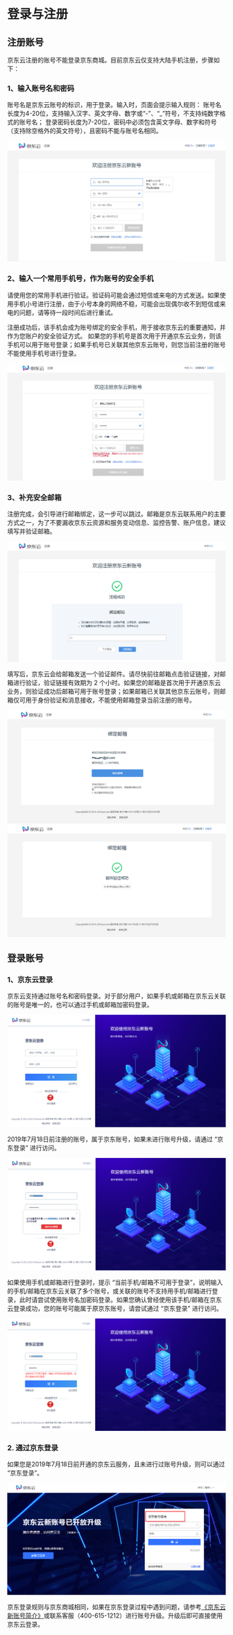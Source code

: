 # 登录与注册
## 注册账号
京东云注册的账号不能登录京东商城。目前京东云仅支持大陆手机注册，步骤如下：

### 1、输入账号名和密码
账号名是京东云账号的标识，用于登录。输入时，页面会提示输入规则：
账号名长度为4-20位，支持输入汉字、英文字母、数字或“-”、“_”符号，不支持纯数字格式的账号名；
登录密码长度为7-20位，密码中必须包含英文字母、数字和符号（支持除空格外的英文符号），且密码不能与账号名相同。

![](../../../image/User/Account-Mgmt/reg2.png)

### 2、输入一个常用手机号，作为账号的安全手机
请使用您的常用手机进行验证。验证码可能会通过短信或来电的方式发送。如果使用手机小号进行注册，由于小号本身的网络不稳，可能会出现偶尔收不到短信或来电的问题，请等待一段时间后进行重试。

注册成功后，该手机会成为账号绑定的安全手机，用于接收京东云的重要通知，并作为您账户的安全验证方式。
如果您的手机号是首次用于开通京东云业务，则该手机可以用于账号登录；如果手机号已关联其他京东云账号，则您当前注册的账号不能使用手机号进行登录。

![](../../../image/User/Account-Mgmt/reg3.png)

### 3、补充安全邮箱
注册完成，会引导进行邮箱绑定，这一步可以跳过。邮箱是京东云联系用户的主要方式之一，为了不要漏收京东云资源和服务变动信息、监控告警、账户信息，建议填写并验证邮箱。

![](../../../image/User/Account-Mgmt/reg4.png)

填写后，京东云会给邮箱发送一个验证邮件。请尽快前往邮箱点击验证链接，对邮箱进行验证，验证链接有效期为 2 个小时。如果您的邮箱是首次用于开通京东云业务，则验证成功后邮箱可用于账号登录；如果邮箱已关联其他京东云账号，则邮箱仅可用于身份验证和消息接收，不能使用邮箱登录当前注册的账号。

![](../../../image/User/Account-Mgmt/reg5.png)
![](../../../image/User/Account-Mgmt/reg7.png)

## 登录账号

### 1、京东云登录
京东云支持通过账号名和密码登录。对于部分用户，如果手机或邮箱在京东云关联的账号是唯一的，也可以通过手机或邮箱加密码登录。

![](../../../image/User/Account-Mgmt/log1.PNG)

2019年7月18日前注册的账号，属于京东账号，如果未进行账号升级，请通过 “京东登录” 进行访问。

![](../../../image/User/Account-Mgmt/login2.png)

如果使用手机或邮箱进行登录时，提示 “当前手机/邮箱不可用于登录”，说明输入的手机/邮箱在京东云关联了多个账号，或关联的账号不支持用手机/邮箱进行登录，此时请尝试使用账号名加密码登录。如果您确认曾经使用该手机/邮箱在京东云登录成功，您的账号可能属于原京东账号，请尝试通过 “京东登录” 进行访问。

![](../../../image/User/Account-Mgmt/login3.png)

### 2. 通过京东登录
如果您是2019年7月18日前开通的京东云服务，且未进行过账号升级，则可以通过 “京东登录”。

![](../../../image/User/Account-Mgmt/log4.png)

京东登录规则与京东商城相同，如果在京东登录过程中遇到问题，请参考[《京东云新账号简介》](https://docs.jdcloud.com/cn/account-management/what-is-jdcloud-account)或联系客服（400-615-1212）进行账号升级。升级后即可直接使用京东云登录。
